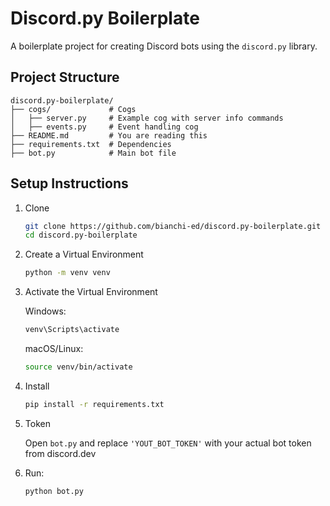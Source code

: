 # Discord.py Boilerplate

A boilerplate project for creating Discord bots using the `discord.py` library. 

## Project Structure

```
discord.py-boilerplate/
├── cogs/             # Cogs
│   ├── server.py     # Example cog with server info commands
│   ├── events.py     # Event handling cog
├── README.md         # You are reading this
├── requirements.txt  # Dependencies
├── bot.py            # Main bot file

```
## Setup Instructions
1. Clone
   ```bash
   git clone https://github.com/bianchi-ed/discord.py-boilerplate.git
   cd discord.py-boilerplate
   ```

2. Create a Virtual Environment
   ```bash
   python -m venv venv
   ```

3. Activate the Virtual Environment

    Windows:
    ```bash
    venv\Scripts\activate
    ```
    macOS/Linux:
    ```bash
    source venv/bin/activate
    ```

4. Install
   ```bash
   pip install -r requirements.txt
   ```

5. Token

   Open `bot.py` and replace `'YOUT_BOT_TOKEN'` with your actual bot token from discord.dev

6. Run:
   ```bash
   python bot.py
   ```